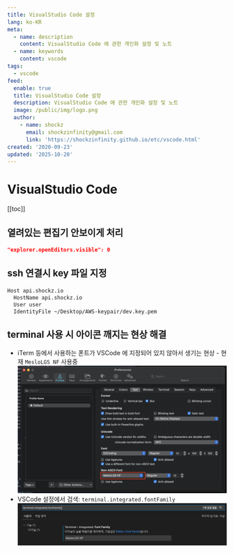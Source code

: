 ```yaml
---
title: VisualStudio Code 설정
lang: ko-KR
meta:
  - name: description
    content: VisualStudio Code 에 관한 개인화 설정 및 노트
  - name: keywords
    content: vscode
tags:
  - vscode
feed:
  enable: true
  title: VisualStudio Code 설정
  description: VisualStudio Code 에 관한 개인화 설정 및 노트
  image: /public/img/logo.png
  author:
    - name: shockz
      email: shockzinfinity@gmail.com
      link: 'https://shockzinfinity.github.io/etc/vscode.html'
created: '2020-09-23'
updated: '2025-10-20'
---
```


# VisualStudio Code

<TagLinks />

[[toc]]

## 열려있는 편집기 안보이게 처리

```json
"explorer.openEditors.visible": 0
```

## ssh 연결시 key 파일 지정

```
Host api.shockz.io
  HostName api.shockz.io
  User user
  IdentityFile ~/Desktop/AWS-keypair/dev.key.pem
```

## terminal 사용 시 아이콘 깨지는 현상 해결

- iTerm 등에서 사용하는 폰트가 VSCode 에 지정되어 있지 않아서 생기는 현상 - 현재 `MesloLGS NF` 사용중
  ![iTerm.font](./image/iTerm.profiles.font.1.png)
- VSCode 설정에서 검색: `terminal.integrated.fontFamily`
  ![vscode.settings](./image/vscode.terminal.font.1.png)
